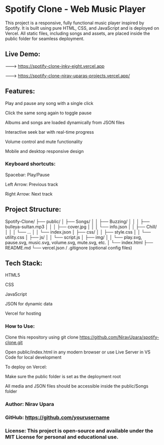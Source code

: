 # Spotify Clone - Web Music Player

This project is a responsive, fully functional music player inspired by Spotify. It is built using pure HTML, CSS, and JavaScript and is deployed on Vercel. All static files, including songs and assets, are placed inside the public folder for seamless deployment.


## Live Demo:
---> https://spotify-clone-inky-eight.vercel.app

---> https://spotify-clone-nirav-uparas-projects.vercel.app/


## Features:

Play and pause any song with a single click

Click the same song again to toggle pause

Albums and songs are loaded dynamically from JSON files

Interactive seek bar with real-time progress

Volume control and mute functionality

Mobile and desktop responsive design


### Keyboard shortcuts:

Spacebar: Play/Pause

Left Arrow: Previous track

Right Arrow: Next track


## Project Structure:

Spotify-Clone/
├── public/
│   ├── Songs/
│   │   ├── Buzzing/
│   │   │   ├── bulleya-sultan.mp3
│   │   │   ├── cover.jpg
│   │   │   └── info.json
│   │   ├── Chill/
│   │   │   └── ...
│   │   └── index.json
│   ├── css/
│   │   ├── style.css
│   │   └── utility.css
│   ├── js/
│   │   └── script.js
│   ├── img/
│   │   └── play.svg, pause.svg, music.svg, volume.svg, mute.svg, etc.
│   └── index.html
├── README.md
└── vercel.json / .gitignore (optional config files)



## Tech Stack:

HTML5

CSS

JavaScript

JSON for dynamic data

Vercel for hosting


### How to Use:

Clone this repository using
git clone https://github.com/NiravUpara/spotify-clone.git

Open public/index.html in any modern browser
or use Live Server in VS Code for local development

To deploy on Vercel:

Make sure the public folder is set as the deployment root

All media and JSON files should be accessible inside the public/Songs folder



### Author: Nirav Upara

### GitHub: https://github.com/yourusername

### License: This project is open-source and available under the MIT License for personal and educational use.